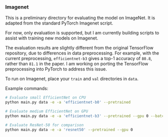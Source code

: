 ### Imagenet

This is a preliminary directory for evaluating the model on ImageNet. It is adapted from the standard PyTorch Imagenet script.

For now, only evaluation is supported, but I am currently building scripts to assist with training new models on Imagenet.

The evaluation results are slightly different from the original TensorFlow repository, due to differences in data preprocessing. For example, with the current preprocessing, `efficientnet-b3` gives a top-1 accuracy of `80.8`, rather than `81.1` in the paper. I am working on porting the TensorFlow preprocessing into PyTorch to address this issue.

To run on Imagenet, place your `train` and `val` directories in `data`.

Example commands:
```bash
# Evaluate small EfficientNet on CPU
python main.py data -e -a 'efficientnet-b0' --pretrained
```
```bash
# Evaluate medium EfficientNet on GPU
python main.py data -e -a 'efficientnet-b3' --pretrained --gpu 0 --batch-size 128
```
```bash
# Evaluate ResNet-50 for comparison
python main.py data -e -a 'resnet50' --pretrained --gpu 0
```

